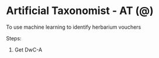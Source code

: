 # Artificial Taxonomist - AT (@)
To use machine learning to identify herbarium vouchers

Steps:
1. Get DwC-A
